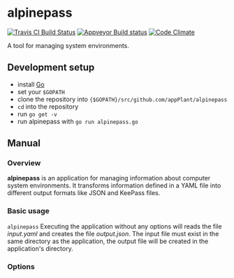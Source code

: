 # alpinepass

[![Travis CI Build Status](https://travis-ci.org/appPlant/alpinepass.svg?branch=master)](https://travis-ci.org/appPlant/alpinepass)
[![Appveyor Build status](https://ci.appveyor.com/api/projects/status/8uavdsappvon3gjh?svg=true)](https://ci.appveyor.com/project/EightBitBoy/alpinepass)
[![Code Climate](https://codeclimate.com/github/appPlant/alpinepass/badges/gpa.svg)](https://codeclimate.com/github/appPlant/alpinepass)

A tool for managing system environments.

## Development setup

* install [Go](https://golang.org/)
* set your `$GOPATH`
* clone the repository into `{$GOPATH}/src/github.com/appPlant/alpinepass`
* `cd` into the repository
* run `go get -v`
* run alpinepass with `go run alpinepass.go`

## Manual

### Overview

**alpinepass** is an application for managing information about computer system environments. It transforms information defined in a YAML file into different output formats like JSON and KeePass files. 

### Basic usage

```alpinepass``` Executing the application without any options will reads the file *input.yaml* and creates the file *output.json*. The input file must exist in the same directory as the application, the output file will be created in the application's directory.

### Options